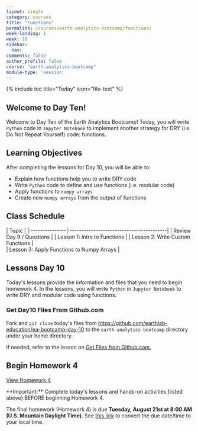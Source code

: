 ```yaml
---
layout: single
category: courses
title: "Functions"
permalink: /courses/earth-analytics-bootcamp/functions/
week-landing: 1
week: 10
sidebar:
  nav:
comments: false
author_profile: false
course: "earth-analytics-bootcamp"
module-type: 'session'
---
```

{% include toc title="Today" icon="file-text" %}

<div class="notice--info" markdown="1">

## <i class="fa fa-ship" aria-hidden="true"></i> Welcome to Day Ten!

Welcome to Day Ten of the Earth Analytics Bootcamp! Today, you will write `Python` code in `Jupyter Notebook` to implement another strategy for DRY (i.e. Do Not Repeat Yourself) code: functions. 


## <i class="fa fa-graduation-cap" aria-hidden="true"></i> Learning Objectives

After completing the lessons for Day 10, you will be able to:

* Explain how functions help you to write DRY code
* Write `Python` code to define and use functions (i.e. modular code)
* Apply functions to `numpy arrays`
* Create new `numpy arrays` from the output of functions

</div>


## <i class="fa fa-calendar-check-o" aria-hidden="true"></i> Class Schedule

| Topic                                                     | 
|:---------------|:-----------------------------------------|
| Review Day 9 / Questions                                  | 
| Lesson 1: Intro to Functions | 
| Lesson 2: Write Custom Functions      |   
| Lesson 3: Apply Functions to Numpy Arrays     |   


## <i class="fa fa-pencil"></i> Lessons Day 10

Today's lessons provide the information and files that you need to begin homework 4. In the lessons, you will write `Python` in `Jupyter Notebook` to write DRY and modular code using functions. 


### Get Day10 Files From Github.com

Fork and `git clone` today's files from https://github.com/earthlab-education/ea-bootcamp-day-10 to the `earth-analytics-bootcamp` directory under your home directory.

If needed, refer to the lesson on <a href="{{ site.url }}/courses/earth-analytics-bootcamp/get-started-with-open-science/get-files-from-github/" >Get Files from Github.com.</a>
   

## <i class="fa fa-pencil"></i>  Begin Homework 4

<a class="btn btn--info btn--x-large" href="{{ site.url }}/courses/earth-analytics-bootcamp/earth-analytics-bootcamp-homework-4/"> <i class="fa fa-info-circle"></i>
View Homework 4</a>

<div class="notice--success" markdown="1">
<i class="fa fa-star"></i> **Important:** Complete today's lessons and hands-on activities (listed above) BEFORE beginning Homework 4.
</div>

The final homework (Homework 4) is due **Tuesday, August 21st at 8:00 AM (U.S. Mountain Daylight Time)**. See <a href="https://www.timeanddate.com/worldclock/fixedtime.html?iso=20180821T08&p1=1243" target="_blank">this link</a>  to convert the due date/time to your local time.

